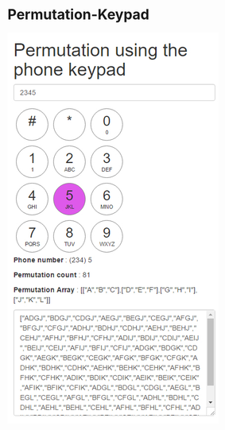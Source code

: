 # Permutation-Keypad

![alt tag](https://github.com/jsmojo/Permutation-Keypad/blob/master/demo_Permutation.jpg)


